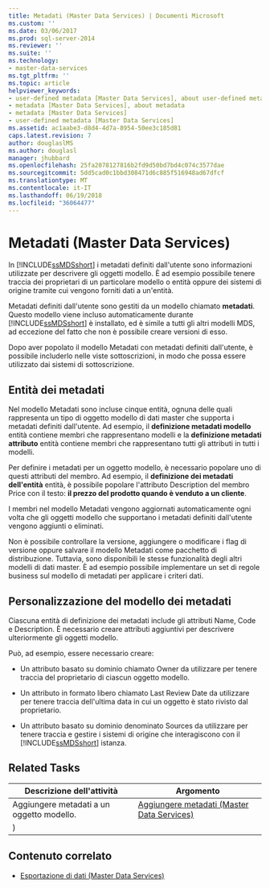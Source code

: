 ```yaml
---
title: Metadati (Master Data Services) | Documenti Microsoft
ms.custom: ''
ms.date: 03/06/2017
ms.prod: sql-server-2014
ms.reviewer: ''
ms.suite: ''
ms.technology:
- master-data-services
ms.tgt_pltfrm: ''
ms.topic: article
helpviewer_keywords:
- user-defined metadata [Master Data Services], about user-defined metadata
- metadata [Master Data Services], about metadata
- metadata [Master Data Services]
- user-defined metadata [Master Data Services]
ms.assetid: ac1aabe3-d8d4-4d7a-8954-50ee3c185d81
caps.latest.revision: 7
author: douglaslMS
ms.author: douglasl
manager: jhubbard
ms.openlocfilehash: 25fa2078127816b2fd9d50bd7bd4c074c3577dae
ms.sourcegitcommit: 5dd5cad0c1bbd308471d6c885f516948ad67dfcf
ms.translationtype: MT
ms.contentlocale: it-IT
ms.lasthandoff: 06/19/2018
ms.locfileid: "36064477"
---
```

# <a name="metadata-master-data-services"></a>Metadati (Master Data Services)
  In [!INCLUDE[ssMDSshort](../includes/ssmdsshort-md.md)] i metadati definiti dall'utente sono informazioni utilizzate per descrivere gli oggetti modello. È ad esempio possibile tenere traccia dei proprietari di un particolare modello o entità oppure dei sistemi di origine tramite cui vengono forniti dati a un'entità.  
  
 Metadati definiti dall'utente sono gestiti da un modello chiamato **metadati**. Questo modello viene incluso automaticamente durante [!INCLUDE[ssMDSshort](../includes/ssmdsshort-md.md)] è installato, ed è simile a tutti gli altri modelli MDS, ad eccezione del fatto che non è possibile creare versioni di esso.  
  
 Dopo aver popolato il modello Metadati con metadati definiti dall'utente, è possibile includerlo nelle viste sottoscrizioni, in modo che possa essere utilizzato dai sistemi di sottoscrizione.  
  
## <a name="metadata-entities"></a>Entità dei metadati  
 Nel modello Metadati sono incluse cinque entità, ognuna delle quali rappresenta un tipo di oggetto modello di dati master che supporta i metadati definiti dall'utente. Ad esempio, il **definizione metadati modello** entità contiene membri che rappresentano modelli e la **definizione metadati attributo** entità contiene membri che rappresentano tutti gli attributi in tutti i modelli.  
  
 Per definire i metadati per un oggetto modello, è necessario popolare uno di questi attributi del membro. Ad esempio, il **definizione dei metadati dell'entità** entità, è possibile popolare l'attributo Description del membro Price con il testo: **il prezzo del prodotto quando è venduto a un cliente**.  
  
 I membri nel modello Metadati vengono aggiornati automaticamente ogni volta che gli oggetti modello che supportano i metadati definiti dall'utente vengono aggiunti o eliminati.  
  
 Non è possibile controllare la versione, aggiungere o modificare i flag di versione oppure salvare il modello Metadati come pacchetto di distribuzione. Tuttavia, sono disponibili le stesse funzionalità degli altri modelli di dati master. È ad esempio possibile implementare un set di regole business sul modello di metadati per applicare i criteri dati.  
  
## <a name="customizing-your-metadata-model"></a>Personalizzazione del modello dei metadati  
 Ciascuna entità di definizione dei metadati include gli attributi Name, Code e Description. È necessario creare attributi aggiuntivi per descrivere ulteriormente gli oggetti modello.  
  
 Può, ad esempio, essere necessario creare:  
  
-   Un attributo basato su dominio chiamato Owner da utilizzare per tenere traccia del proprietario di ciascun oggetto modello.  
  
-   Un attributo in formato libero chiamato Last Review Date da utilizzare per tenere traccia dell'ultima data in cui un oggetto è stato rivisto dal proprietario.  
  
-   Un attributo basato su dominio denominato Sources da utilizzare per tenere traccia e gestire i sistemi di origine che interagiscono con il [!INCLUDE[ssMDSshort](../includes/ssmdsshort-md.md)] istanza.  
  
## <a name="related-tasks"></a>Related Tasks  
  
|Descrizione dell'attività|Argomento|  
|----------------------|-----------|  
|Aggiungere metadati a un oggetto modello.|[Aggiungere metadati &#40;Master Data Services&#41;](add-metadata-master-data-services.md)
)|  
  
## <a name="related-content"></a>Contenuto correlato  
  
-   [Esportazione di dati &#40;Master Data Services&#41;](overview-exporting-data-master-data-services.md)  
  
  